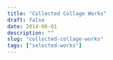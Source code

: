 ```yaml
---
title: "Collected Collage Works"
draft: false
date: 2014-06-01
description: ""
slug: "collected-collage-works"
tags: ["selected-works"]
---
```


